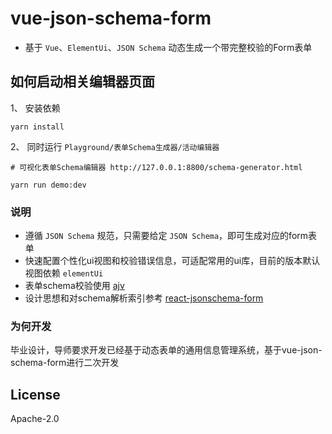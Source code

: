 # vue-json-schema-form
* 基于 `Vue`、`ElementUi`、`JSON Schema` 动态生成一个带完整校验的Form表单
## 如何启动相关编辑器页面

1、 安装依赖
```ssh
yarn install
```

2、 同时运行 `Playground/表单Schema生成器/活动编辑器`
```ssh
# 可视化表单Schema编辑器 http://127.0.0.1:8800/schema-generator.html

yarn run demo:dev
```

### 说明
* 遵循 `JSON Schema` 规范，只需要给定 `JSON Schema`，即可生成对应的form表单
* 快速配置个性化ui视图和校验错误信息，可适配常用的ui库，目前的版本默认视图依赖 `elementUi`
* 表单schema校验使用  [ajv](https://github.com/epoberezkin/ajv)
* 设计思想和对schema解析索引参考 [react-jsonschema-form](https://github.com/rjsf-team/react-jsonschema-form)

### 为何开发
毕业设计，导师要求开发已经基于动态表单的通用信息管理系统，基于vue-json-schema-form进行二次开发
## License
Apache-2.0
